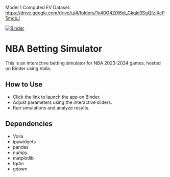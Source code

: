 Model 1 Computed EV Dataset: https://drive.google.com/drive/u/4/folders/1x40O4ZiX6di_Gkqki3SgQfziXcP5mobJ

[![Binder](https://mybinder.org/badge_logo.svg)](https://mybinder.org/v2/gh/lexcion/model-backtester/HEAD?labpath=https%3A%2F%2Fgithub.com%2Flexcion%2Fmodel-backtester%2Fblob%2Fmain%2Fmodel-ev-graph.ipynb)

# NBA Betting Simulator

This is an interactive betting simulator for NBA 2023-2024 games, hosted on Binder using Voila.

## How to Use

- Click the link to launch the app on Binder.
- Adjust parameters using the interactive sliders.
- Run simulations and analyze results.

## Dependencies

- Voila
- ipywidgets
- pandas
- numpy
- matplotlib
- tqdm
- gdown
